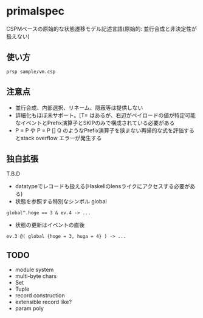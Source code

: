 primalspec
============

CSPMベースの原始的な状態遷移モデル記述言語(原始的: 並行合成と非決定性が扱えない)


使い方
----------

```
prsp sample/vm.csp
```


注意点
----------

* 並行合成、内部選択、リネーム、隠蔽等は提供しない
* 詳細化もほぼ未サポート。[T= はあるが、右辺がペイロードの値が特定可能なイベントとPrefix演算子とSKIPのみで構成されている必要がある
* P = P や P = P [] Q のようなPrefix演算子を挟まない再帰的な式を評価するとstack overflow エラーが発生する

独自拡張
----------

T.B.D

* datatypeでレコードも扱える(Haskellのlensライクにアクセスする必要がある)
* 状態を参照する特別なシンボル global
```
global^.hoge == 3 & ev.4 -> ...
```
* 状態の更新はイベントの直後
```
ev.3 @( global {hoge = 3, huga = 4} ) -> ...
```


TODO
---

* module system
* multi-byte chars
* Set
* Tuple
* record construction
* extensible record like?
* param poly


